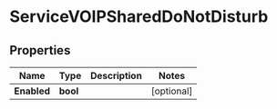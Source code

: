 

# ServiceVOIPSharedDoNotDisturb


## Properties

| Name | Type | Description | Notes |
|------------ | ------------- | ------------- | -------------|
|**Enabled** | **bool** |  |  [optional] |




